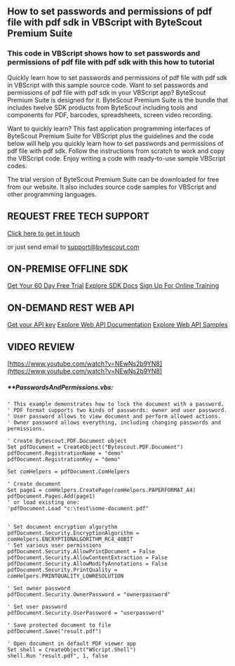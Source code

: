 ## How to set passwords and permissions of pdf file with pdf sdk in VBScript with ByteScout Premium Suite

### This code in VBScript shows how to set passwords and permissions of pdf file with pdf sdk with this how to tutorial

Quickly learn how to set passwords and permissions of pdf file with pdf sdk in VBScript with this sample source code. Want to set passwords and permissions of pdf file with pdf sdk in your VBScript app? ByteScout Premium Suite is designed for it. ByteScout Premium Suite is the bundle that includes twelve SDK products from ByteScout including tools and components for PDF, barcodes, spreadsheets, screen video recording.

Want to quickly learn? This fast application programming interfaces of ByteScout Premium Suite for VBScript plus the guidelines and the code below will help you quickly learn how to set passwords and permissions of pdf file with pdf sdk. Follow the instructions from scratch to work and copy the VBScript code. Enjoy writing a code with ready-to-use sample VBScript codes.

The trial version of ByteScout Premium Suite can be downloaded for free from our website. It also includes source code samples for VBScript and other programming languages.

## REQUEST FREE TECH SUPPORT

[Click here to get in touch](https://bytescout.zendesk.com/hc/en-us/requests/new?subject=ByteScout%20Premium%20Suite%20Question)

or just send email to [support@bytescout.com](mailto:support@bytescout.com?subject=ByteScout%20Premium%20Suite%20Question) 

## ON-PREMISE OFFLINE SDK 

[Get Your 60 Day Free Trial](https://bytescout.com/download/web-installer?utm_source=github-readme)
[Explore SDK Docs](https://bytescout.com/documentation/index.html?utm_source=github-readme)
[Sign Up For Online Training](https://academy.bytescout.com/)


## ON-DEMAND REST WEB API

[Get your API key](https://pdf.co/documentation/api?utm_source=github-readme)
[Explore Web API Documentation](https://pdf.co/documentation/api?utm_source=github-readme)
[Explore Web API Samples](https://github.com/bytescout/ByteScout-SDK-SourceCode/tree/master/PDF.co%20Web%20API)

## VIDEO REVIEW

[https://www.youtube.com/watch?v=NEwNs2b9YN8](https://www.youtube.com/watch?v=NEwNs2b9YN8)




<!-- code block begin -->

##### ****PasswordsAndPermissions.vbs:**
    
```
' This example demonstrates how to lock the document with a password. 
' PDF format supports two kinds of passwords: owner and user password.
' User password allows to view document and perform allowed actions.
' Owner password allows everything, including changing passwords and permissions.

' Create Bytescout.PDF.Document object
Set pdfDocument = CreateObject("Bytescout.PDF.Document")
pdfDocument.RegistrationName = "demo"
pdfDocument.RegistrationKey = "demo"

Set comHelpers = pdfDocument.ComHelpers

' Create document
Set page1 = comHelpers.CreatePage(comHelpers.PAPERFORMAT_A4)
pdfDocument.Pages.Add(page1)
' or load existing one:
'pdfDocument.Load "c:\test\some-document.pdf"


' Set document encryption algorythm
pdfDocument.Security.EncryptionAlgorithm = comHelpers.ENCRYPTIONALGORITHM_RC4_40BIT
' Set various user permissions
pdfDocument.Security.AllowPrintDocument = False
pdfDocument.Security.AllowContentExtraction = False
pdfDocument.Security.AllowModifyAnnotations = False
pdfDocument.Security.PrintQuality = comHelpers.PRINTQUALITY_LOWRESOLUTION

' Set owner password
pdfDocument.Security.OwnerPassword = "ownerpassword"

' Set user password
pdfDocument.Security.UserPassword = "userpassword"

' Save protected document to file
pdfDocument.Save("result.pdf")

' Open document in default PDF viewer app
Set shell = CreateObject("WScript.Shell")
shell.Run "result.pdf", 1, false

```

<!-- code block end -->